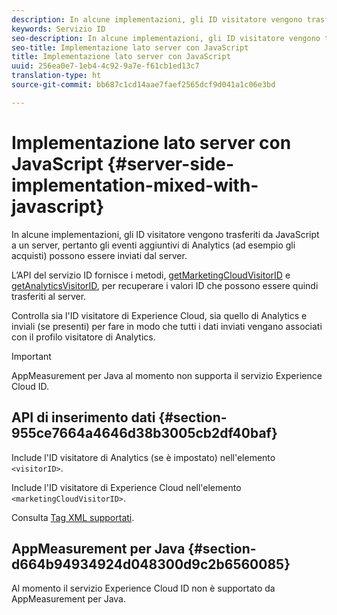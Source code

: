 ```yaml
---
description: In alcune implementazioni, gli ID visitatore vengono trasferiti da JavaScript a un server, pertanto gli eventi aggiuntivi di Analytics (ad esempio gli acquisti) possono essere inviati dal server.
keywords: Servizio ID
seo-description: In alcune implementazioni, gli ID visitatore vengono trasferiti da JavaScript a un server, pertanto gli eventi aggiuntivi di Analytics (ad esempio gli acquisti) possono essere inviati dal server.
seo-title: Implementazione lato server con JavaScript
title: Implementazione lato server con JavaScript
uuid: 256ea0e7-1eb4-4c92-9a7e-f61cb1ed13c7
translation-type: ht
source-git-commit: bb687c1cd14aae7faef2565dcf9d041a1c06e3bd

---
```



# Implementazione lato server con JavaScript {#server-side-implementation-mixed-with-javascript}

In alcune implementazioni, gli ID visitatore vengono trasferiti da JavaScript a un server, pertanto gli eventi aggiuntivi di Analytics (ad esempio gli acquisti) possono essere inviati dal server.

L’API del servizio ID fornisce i metodi, [getMarketingCloudVisitorID](../../mcvid-library/mcvid-get-set/mcvid-getmcvid.md) e [getAnalyticsVisitorID](../../mcvid-library/mcvid-get-set/mcvid-getanalyticsvisitorid.md), per recuperare i valori ID che possono essere quindi trasferiti al server.

Controlla sia l&#39;ID visitatore di Experience Cloud, sia quello di Analytics e inviali (se presenti) per fare in modo che tutti i dati inviati vengano associati con il profilo visitatore di Analytics.

>[!IMPORTANT]
>
>AppMeasurement per Java al momento non supporta il servizio Experience Cloud ID.

## API di inserimento dati {#section-955ce7664a4646d38b3005cb2df40baf}

Include l&#39;ID visitatore di Analytics (se è impostato) nell&#39;elemento `<visitorID>`.

Include l&#39;ID visitatore di Experience Cloud nell&#39;elemento `<marketingCloudVisitorID>`.

Consulta [Tag XML supportati](https://marketing.adobe.com/developer/it_IT/documentation/data-insertion/r-supported-tags).

## AppMeasurement per Java {#section-d664b94934924d048300d9c2b6560085}

Al momento il servizio Experience Cloud ID non è supportato da AppMeasurement per Java.
